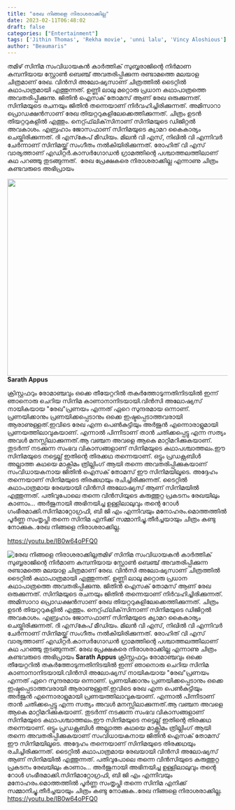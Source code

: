 ```yaml
---
title: "രേഖ നിങ്ങളെ നിരാശരാക്കില്ല"
date: 2023-02-11T06:48:02
draft: false
categories: ["Entertainment"]
tags: ['Jithin Thomas', 'Rekha movie', 'unni lalu', 'Vincy Aloshious']
author: "Beaumaris"
---
```


തമിഴ് സിനിമ സംവിധായകന്‍ കാര്‍ത്തിക് സുബ്ബരാജിന്റെ നിര്‍മാണ കമ്പനിയായ സ്റ്റോണ്‍ ബെഞ്ച് അവതരിപ്പിക്കുന്ന രണ്ടാമത്തെ മലയാള ചിത്രമാണ് രേഖ. വിന്‍സി അലോഷ്യസാണ് ചിത്രത്തില്‍ ടൈറ്റില്‍ കഥാപാത്രമായി എത്തുന്നത്. ഉണ്ണി ലാലു മറ്റൊരു പ്രധാന കഥാപാത്രത്തെ അവതരിപ്പിക്കുന്നു. ജിതിന്‍ ഐസക് തോമസ് ആണ് രേഖ ഒരുക്കുന്നത്. സിനിമയുടെ രചനയും ജിതിന്‍ തന്നെയാണ് നിര്‍വഹിച്ചിരിക്കുന്നത്. അമിസാറാ പ്രൊഡക്ഷന്‍സാണ് രേഖ തിയറ്ററുകളിലേക്കെത്തിക്കുന്നത്. ചിത്രം ഉടന്‍ തിയറ്ററുകളില്‍ എത്തും. നെറ്റ്ഫ്‌ലിക്‌സിനാണ് സിനിമയുടെ ഡിജിറ്റല്‍ അവകാശം. എബ്രഹാം ജോസഫാണ് സിനിമയുടെ ക്യാമറ കൈകാര്യം ചെയ്തിരിക്കുന്നത്. ദി എസ്‌കേപ് മീഡിയം. മിലന്‍ വി എസ്, നിഖില്‍ വി എന്നിവര്‍ ചേര്‍ന്നാണ് സിനിമയ്ക്ക് സംഗീതം നല്‍കിയിരിക്കുന്നത്. രോഹിത് വി എസ് വാര്യത്താണ് എഡിറ്റര്‍.കാസർഗോഡൻ ഗ്രാമത്തിന്റെ പശ്ചാത്തലത്തിലാണ് കഥ പറഞ്ഞു തുടങ്ങുന്നത്.  രേഖ പ്രേക്ഷകരെ നിരാശരാക്കില്ല എന്നാണു ചിത്രം കണ്ടവരുടെ അഭിപ്രായം

<strong><img class="size-large wp-image-383042 aligncenter" src="https://cdn.boolokam.com/articles/2023/02/qqe-1024x576.jpg" alt="" width="800" height="450" />Sarath Appus</strong>

ക്രിസ്റ്റഫറും രോമാഞ്ചവും ഒക്കെ തീയേറ്ററിൽ തകർത്തോടുന്നതിനിടയിൽ ഇന്ന് ഞാനൊരു ചെറിയ സിനിമ കാണാനാനിടയായി.വിൻസി അലോഷ്യസ് നായികയായ "രേഖ"പ്രണയം എന്നത് ഏറെ സുന്ദരമായ ഒന്നാണ്. പ്രണയിക്കാനും പ്രണയിക്കപ്പെടാനും ഒക്കെ ഇഷ്ടപ്പെടാത്തവരായി ആരാണുള്ളത്.ഇവിടെ രേഖ എന്ന പെൺകുട്ടിയും അർജുൻ എന്നൊരാളുമായി പ്രണയത്തിലാവുകയാണ്. എന്നാൽ പിന്നീടാണ് താൻ ചതിക്കപ്പെട്ടു എന്ന സത്യം അവൾ മനസ്സിലാക്കുന്നത്.ആ വഞ്ചന അവളെ ആകെ മാറ്റിമറിക്കുകയാണ്. തുടർന്ന് നടക്കുന്ന സംഭവ വികാസങ്ങളാണ് സിനിമയുടെ കഥാപശ്ചാത്തലം.ഈ സിനിമയുടെ നട്ടെല്ല് ഇതിന്റെ തിരക്കഥ തന്നെയാണ്. ഒട്ടും പ്രഡക്റ്റബിൾ അല്ലാത്ത കഥയെ മാക്സിമം ത്രില്ലിംഗ് ആയി തന്നെ അവതരിപ്പിക്കുകയാണ് സംവിധായകനായ ജിതിൻ ഐസക് തോമസ് ഈ സിനിമയിലൂടെ. അദ്ദേഹം തന്നെയാണ് സിനിമയുടെ തിരക്കഥയും രചിച്ചിരിക്കുന്നത്. ടൈറ്റിൽ കഥാപാത്രമായ രേഖയായി വിൻസി അലോഷ്യസ് ആണ് സിനിമയിൽ എത്തുന്നത്. പതിവുപോലെ തന്നെ വിൻസിയുടെ കരുത്തുറ്റ പ്രകടനം രേഖയിലും കാണാം... അർജുനായി അഭിനയിച്ച ഉള്ളിലാലുവും തന്റെ റോൾ ഗംഭീരമാക്കി.സിനിമാറ്റോഗ്രഫി, ബി ജി എം എന്നിവയും മനോഹരം.മൊത്തത്തിൽ പൂർണ്ണ സംതൃപ്തി തന്നെ സിനിമ എനിക്ക് സമ്മാനിച്ചു.തീർച്ചയായും ചിത്രം കണ്ടു നോക്കുക..രേഖ നിങ്ങളെ നിരാശരാക്കില്ല.

https://youtu.be/IB0w64oPFQ0


![രേഖ നിങ്ങളെ നിരാശരാക്കില്ല](https://cdn.boolokam.com/articles/2023/02/qqe-1024x576.jpg)തമിഴ് സിനിമ സംവിധായകന്‍ കാര്‍ത്തിക് സുബ്ബരാജിന്റെ നിര്‍മാണ കമ്പനിയായ സ്റ്റോണ്‍ ബെഞ്ച് അവതരിപ്പിക്കുന്ന രണ്ടാമത്തെ മലയാള ചിത്രമാണ് രേഖ. വിന്‍സി അലോഷ്യസാണ് ചിത്രത്തില്‍ ടൈറ്റില്‍ കഥാപാത്രമായി എത്തുന്നത്. ഉണ്ണി ലാലു മറ്റൊരു പ്രധാന കഥാപാത്രത്തെ അവതരിപ്പിക്കുന്നു. ജിതിന്‍ ഐസക് തോമസ് ആണ് രേഖ ഒരുക്കുന്നത്. സിനിമയുടെ രചനയും ജിതിന്‍ തന്നെയാണ് നിര്‍വഹിച്ചിരിക്കുന്നത്. അമിസാറാ പ്രൊഡക്ഷന്‍സാണ് രേഖ തിയറ്ററുകളിലേക്കെത്തിക്കുന്നത്. ചിത്രം ഉടന്‍ തിയറ്ററുകളില്‍ എത്തും. നെറ്റ്ഫ്‌ലിക്‌സിനാണ് സിനിമയുടെ ഡിജിറ്റല്‍ അവകാശം. എബ്രഹാം ജോസഫാണ് സിനിമയുടെ ക്യാമറ കൈകാര്യം ചെയ്തിരിക്കുന്നത്. ദി എസ്‌കേപ് മീഡിയം. മിലന്‍ വി എസ്, നിഖില്‍ വി എന്നിവര്‍ ചേര്‍ന്നാണ് സിനിമയ്ക്ക് സംഗീതം നല്‍കിയിരിക്കുന്നത്. രോഹിത് വി എസ് വാര്യത്താണ് എഡിറ്റര്‍.കാസർഗോഡൻ ഗ്രാമത്തിന്റെ പശ്ചാത്തലത്തിലാണ് കഥ പറഞ്ഞു തുടങ്ങുന്നത്. രേഖ പ്രേക്ഷകരെ നിരാശരാക്കില്ല എന്നാണു ചിത്രം കണ്ടവരുടെ അഭിപ്രായം **Sarath Appus** ക്രിസ്റ്റഫറും രോമാഞ്ചവും ഒക്കെ തീയേറ്ററിൽ തകർത്തോടുന്നതിനിടയിൽ ഇന്ന് ഞാനൊരു ചെറിയ സിനിമ കാണാനാനിടയായി.വിൻസി അലോഷ്യസ് നായികയായ "രേഖ"പ്രണയം എന്നത് ഏറെ സുന്ദരമായ ഒന്നാണ്. പ്രണയിക്കാനും പ്രണയിക്കപ്പെടാനും ഒക്കെ ഇഷ്ടപ്പെടാത്തവരായി ആരാണുള്ളത്.ഇവിടെ രേഖ എന്ന പെൺകുട്ടിയും അർജുൻ എന്നൊരാളുമായി പ്രണയത്തിലാവുകയാണ്. എന്നാൽ പിന്നീടാണ് താൻ ചതിക്കപ്പെട്ടു എന്ന സത്യം അവൾ മനസ്സിലാക്കുന്നത്.ആ വഞ്ചന അവളെ ആകെ മാറ്റിമറിക്കുകയാണ്. തുടർന്ന് നടക്കുന്ന സംഭവ വികാസങ്ങളാണ് സിനിമയുടെ കഥാപശ്ചാത്തലം.ഈ സിനിമയുടെ നട്ടെല്ല് ഇതിന്റെ തിരക്കഥ തന്നെയാണ്. ഒട്ടും പ്രഡക്റ്റബിൾ അല്ലാത്ത കഥയെ മാക്സിമം ത്രില്ലിംഗ് ആയി തന്നെ അവതരിപ്പിക്കുകയാണ് സംവിധായകനായ ജിതിൻ ഐസക് തോമസ് ഈ സിനിമയിലൂടെ. അദ്ദേഹം തന്നെയാണ് സിനിമയുടെ തിരക്കഥയും രചിച്ചിരിക്കുന്നത്. ടൈറ്റിൽ കഥാപാത്രമായ രേഖയായി വിൻസി അലോഷ്യസ് ആണ് സിനിമയിൽ എത്തുന്നത്. പതിവുപോലെ തന്നെ വിൻസിയുടെ കരുത്തുറ്റ പ്രകടനം രേഖയിലും കാണാം... അർജുനായി അഭിനയിച്ച ഉള്ളിലാലുവും തന്റെ റോൾ ഗംഭീരമാക്കി.സിനിമാറ്റോഗ്രഫി, ബി ജി എം എന്നിവയും മനോഹരം.മൊത്തത്തിൽ പൂർണ്ണ സംതൃപ്തി തന്നെ സിനിമ എനിക്ക് സമ്മാനിച്ചു.തീർച്ചയായും ചിത്രം കണ്ടു നോക്കുക..രേഖ നിങ്ങളെ നിരാശരാക്കില്ല. https://youtu.be/IB0w64oPFQ0
